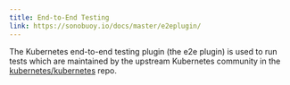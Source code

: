```yaml
---
title: End-to-End Testing
link: https://sonobuoy.io/docs/master/e2eplugin/
---
```


The Kubernetes end-to-end testing plugin (the e2e plugin) is used to run tests which are maintained by the upstream Kubernetes community in the [kubernetes/kubernetes][1] repo.

[1]: https://github.com/kubernetes/kubernetes/tree/master/cluster/images/conformance